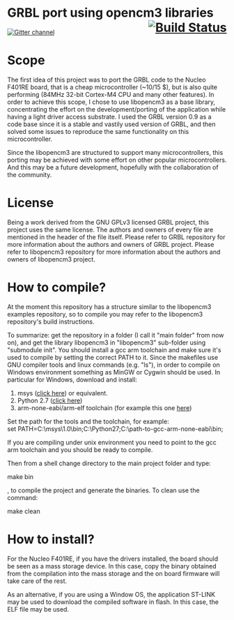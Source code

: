 # GRBL port using opencm3 libraries <span style="float:right;"><a href="https://travis-ci.org/adichell/grbl_port_opencm3" style="border-bottom:none">![Build Status](https://travis-ci.org/adichell/grbl_port_opencm3.svg?branch=master)</a></span>
[![Gitter channel](https://badges.gitter.im/libopencm3/discuss.svg)](https://gitter.im/grbl_port_opencm3/Lobby)

# Scope

The first idea of this project was to port the GRBL code to the Nucleo F401RE board, that is a cheap microcontroller (~10/15 $), but is also quite performing (84MHz 32-bit Cortex-M4 CPU and many other features).
In order to achieve this scope, I chose to use libopencm3 as a base library, concentrating the effort on the development/porting of the application while having a light driver access substrate. 
I used the GRBL version 0.9 as a code base since it is a stable and vastily used version of GRBL, and then solved some issues to reproduce the same functionality on this microcontroller.

Since the libopencm3 are structured to support many microcontrollers, this porting may be achieved with some effort on other popular microcontrollers. 
And this may be a future development, hopefully with the collaboration of the community.

# License

Being a work derived from the GNU GPLv3 licensed GRBL project, this project uses the same license. 
The authors and owners of every file are mentioned in the header of the file itself.
Please refer to GRBL repository for more information about the authors and owners of GRBL project.
Please refer to libopencm3 repository for more information about the authors and owners of libopencm3 project.

# How to compile?

At the moment this repository has a structure similar to the libopencm3 examples repository, so to compile you may refer to the libopencm3 repository's build instructions.

To summarize: get the repository in a folder (I call it "main folder" from now on), and get the library libopencm3 in "libopencm3" sub-folder using "submodule init".
You should install a gcc arm toolchain and make sure it's used to compile by setting the correct PATH to it. Since the makefiles use GNU compiler tools and linux commands (e.g. "ls"), in order to compile on Windows environment something as MinGW or Cygwin should be used. 
In particular for Windows, download and install:  


1. msys ([click here](http://sourceforge.net/projects/mingw/files/MSYS/Base/msys-core/msys-1.0.11/MSYS-1.0.11.exe)) or equivalent.
2. Python 2.7 ([click here](http://www.python.org/ftp/python/2.7/python-2.7.msi))
3. arm-none-eabi/arm-elf toolchain (for example this one [here](https://launchpad.net/gcc-arm-embedded))

Set the path for the tools and the toolchain, for example:  
set PATH=C:\msys\1.0\bin\;C:\Python27\;C:\path-to-gcc-arm-none-eabi\bin;

If you are compiling under unix environment you need to point to the gcc arm toolchain and you should be ready to compile.

Then from a shell change directory to the main project folder and type:  

make bin

, to compile the project and generate the binaries. To clean use the command:  

make clean

# How to install?

For the Nucleo F401RE, if you have the drivers installed, the board should be seen as a mass storage device.
In this case, copy the binary obtained from the compilation into the mass storage and the on board firmware will take care of the rest.

As an alternative, if you are using a Window OS, the application ST-LINK may be used to download the compiled software in flash. In this case, the ELF file may be used.

